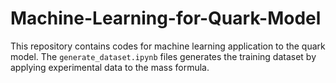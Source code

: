 # Machine-Learning-for-Quark-Model

This repository contains codes for machine learning application to the quark model. The `generate_dataset.ipynb` files generates the training dataset by applying experimental data to the mass formula.
